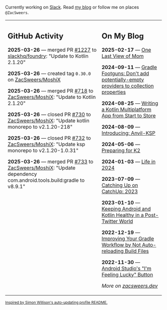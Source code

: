 Currently working on [Slack](https://slack.com/). Read [my blog](https://zacsweers.dev/) or follow me on places `@ZacSweers`.

<table><tr><td valign="top" width="60%">

## GitHub Activity
<!-- githubActivity starts -->
**2025-03-26** — merged PR [#1227](https://github.com/slackhq/foundry/pull/1227) to [slackhq/foundry](https://github.com/slackhq/foundry): "Update to Kotlin 2.1.20"

**2025-03-26** — created tag `0.30.0` on [ZacSweers/MoshiX](https://github.com/ZacSweers/MoshiX)

**2025-03-26** — merged PR [#718](https://github.com/ZacSweers/MoshiX/pull/718) to [ZacSweers/MoshiX](https://github.com/ZacSweers/MoshiX): "Update to Kotlin 2.1.20"

**2025-03-26** — closed PR [#730](https://github.com/ZacSweers/MoshiX/pull/730) to [ZacSweers/MoshiX](https://github.com/ZacSweers/MoshiX): "Update kotlin monorepo to v2.1.20-218"

**2025-03-26** — closed PR [#732](https://github.com/ZacSweers/MoshiX/pull/732) to [ZacSweers/MoshiX](https://github.com/ZacSweers/MoshiX): "Update ksp monorepo to v2.1.20-1.0.31"

**2025-03-26** — merged PR [#733](https://github.com/ZacSweers/MoshiX/pull/733) to [ZacSweers/MoshiX](https://github.com/ZacSweers/MoshiX): "Update dependency com.android.tools.build:gradle to v8.9.1"
<!-- githubActivity ends -->
</td><td valign="top" width="40%">

## On My Blog
<!-- blog starts -->
**2025-02-17** — [One Last View of Mom](https://www.zacsweers.dev/one-last-view-of-mom/)

**2024-09-11** — [Gradle Footguns: Don't add potentially-empty providers to collection properties](https://www.zacsweers.dev/gradle-footgun-adding-empty-providers-to-collection-properties/)

**2024-08-25** — [Writing a Kotlin Multiplatform App from Start to Store](https://www.zacsweers.dev/writing-a-kotlin-multiplatform-app-from-start-to-store/)

**2024-08-09** — [Introducing: Anvil-KSP](https://www.zacsweers.dev/introducing-anvil-ksp/)

**2024-05-06** — [Preparing for K2](https://www.zacsweers.dev/preparing-for-k2/)

**2024-01-03** — [Life in 2024](https://www.zacsweers.dev/life-in-2024/)

**2023-07-09** — [Catching Up on CatchUp: 2023](https://www.zacsweers.dev/catching-up-on-catchup-2023/)

**2023-01-10** — [Keeping Android and Kotlin Healthy in a Post-Twitter World](https://www.zacsweers.dev/keeping-android-healthy/)

**2022-12-19** — [Improving Your Gradle Workflow by Not Auto-reloading Build Files](https://www.zacsweers.dev/improving-your-workflow-by-not-auto-reloading-build-files/)

**2022-11-30** — [Android Studio's "I'm Feeling Lucky" Button](https://www.zacsweers.dev/android-studios-im-feeling-lucky-button/)
<!-- blog ends -->
_More on [zacsweers.dev](https://zacsweers.dev/)_
</td></tr></table>

<sub><a href="https://simonwillison.net/2020/Jul/10/self-updating-profile-readme/">Inspired by Simon Willison's auto-updating profile README.</a></sub>